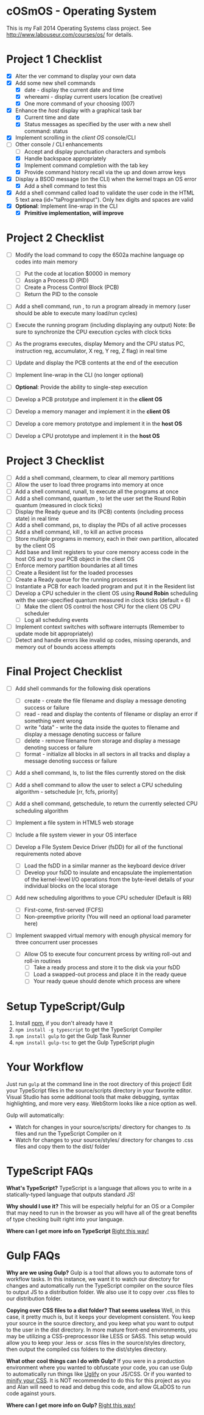 cOSmOS - Operating System
=========================

This is my Fall 2014 Operating Systems class project.
See http://www.labouseur.com/courses/os/ for details.

Project 1 Checklist
===================

- [x] Alter the ver command to display your own data
- [x] Add some new shell commands
	- [x] date - display the current date and time
	- [x] whereami - display current users location (be creative)
	- [x] One more command of your choosing (007)
- [x] Enhance the *host* display with a graphical task bar 
	- [x] Current time and date
	- [x] Status messages as specified by the user with a new shell command: status <string>
- [x] Implement scrolling in the *client OS* console/CLI
- [ ] Other console / CLI enhancements 
	- [ ] Accept and display punctuation characters and symbols
	- [x] Handle backspace appropriately
	- [x] Implement command completion with the tab key
	- [x] Provide command history recall via the up and down arrow keys
- [x] Display a BSOD message (on the CLI) when the kernel traps an OS error
	- [x] Add a shell command to test this
- [x] Add a shell command called load to validate the user code in the HTML 5 text area (id="taProgramInput"). Only hex digits and spaces are valid
- [x] **Optional**: Implement line-wrap in the CLI 
	- [x] **Primitive implementation, will improve**

Project 2 Checklist
===================

- [ ] Modify the load command to copy the 6502a machine language op codes into main memory
	- [ ] Put the code at location $0000 in memory
	- [ ] Assign a Process ID (PID)
	- [ ] Create a Process Control Block (PCB)
	- [ ] Return the PID to the console
- [ ] Add a shell command, run <pid>, to run a program already in memory (user should be able to execute many load/run cycles)
- [ ] Execute the running program (including displaying any output)
	Note: Be sure to synchronize the CPU execution cycles with clock ticks
- [ ] As the programs executes, display Memory and the CPU status
	PC, instruction reg, accumulator, X reg, Y reg, Z flag) in real time
- [ ] Update and display the PCB contents at the end of the execution
- [ ] Implement line-wrap in the CLI (no longer optional)
- [ ] **Optional**: Provide the ability to single-step execution

- [ ] Develop a PCB prototype and implement it in the **client OS**
- [ ] Develop a memory manager and implement it in the **client OS**
- [ ] Develop a core memory prototype and implement it in the **host OS**
- [ ] Develop a CPU prototype and implement it in the **host OS**

Project 3 Checklist
===================

- [ ] Add a shell command, clearmem, to clear all memory partitions
- [ ] Allow the user to load three programs into memory at once
- [ ] Add a shell command, runall, to execute all the programs at once
- [ ] Add a shell command, quantum <int>, to let the user set the Round Robin quantum (measured in clock ticks)
- [ ] Display the Ready queue and its (PCB) contents (including process state) in real time
- [ ] Add a shell command, ps, to display the PIDs of all active processes
- [ ] Add a shell command, kill <pid>, to kill an active process
- [ ] Store multiple programs in memory, each in their own partition, allocated by the client OS
- [ ] Add base and limit registers to your core memory access code in the host OS and to your PCB object in the client OS
- [ ] Enforce memory partition boundaries at all times
- [ ] Create a Resident list for the loaded processes
- [ ] Create a Ready queue for the running processes
- [ ] Instantiate a PCB for each loaded program and put it in the Resident list
- [ ] Develop a CPU scheduler in the client OS using **Round Robin** scheduling with the user-specified quantum measured in clock ticks (default = 6)
	- [ ] Make the client OS control the host CPU for the client OS CPU scheduler
	- [ ] Log all scheduling events
- [ ] Implement context switches with software interrupts (Remember to update mode bit appropriately)
- [ ] Detect and handle errors like invalid op codes, missing operands, and memory out of bounds access attempts

Final Project Checklist
=======================

- [ ] Add shell commands for the following disk operations
	- [ ] create <filename> - create the file filename and display a message denoting success or failure
	- [ ] read <filename> - read and display the contents of filename or display an error if something went wrong
	- [ ] write <filename> "data" - write the data inside the quotes to filename and display a message denoting success or failure
	- [ ] delete <filename> - remove filename from storage and display a message denoting success or failure
	- [ ] format - initialize all blocks in all sectors in all tracks and display a message denoting success or failure
- [ ] Add a shell command, ls, to list the files currently stored on the disk
- [ ] Add a shell command to allow the user to select a CPU scheduling algorithm - setschedule [rr, fcfs, priority]
- [ ] Add a shell command, getschedule, to return the currently selected CPU scheduling algorithm
- [ ] Implement a file system in HTML5 web storage
- [ ] Include a file system viewer in your OS interface

- [ ] Develop a FIle System Device Driver (fsDD) for all of the functional requirements noted above
	- [ ] Load the fsDD in a similar manner as the keyboard device driver
	- [ ] Develop your fsDD to insulate and encapsulate the implementation of the kernel-level I/O operations from the byte-level details of your individual blocks on the local storage
- [ ] Add new scheduling algorithms to youe CPU scheduler (Default is RR)
	- [ ] First-come, first-served (FCFS)
	- [ ] Non-preemptive priority (You will need an optional load parameter here)

- [ ] Implement swapped virtual memory with enough physical memory for three concurrent user processes
	- [ ] Allow OS to execute four concurrent prcess by writing roll-out and roll-in routines
		- [ ] Take a ready process and store it to the disk via your fsDD
		- [ ] Load a swapped-out process and place it in the ready queue
		- [ ] Your ready queue should denote which process are where

Setup TypeScript/Gulp
=====================

1. Install [npm](https://www.npmjs.org/), if you don't already have it
1. `npm install -g typescript` to get the TypeScript Compiler
1. `npm install gulp` to get the Gulp Task Runner
1. `npm install gulp-tsc` to get the Gulp TypeScript plugin

Your Workflow
=============

Just run `gulp` at the command line in the root directory of this project! Edit your TypeScript files in the source/scripts directory in your favorite editor. Visual Studio has some additional tools that make debugging, syntax highlighting, and more very easy. WebStorm looks like a nice option as well.

Gulp will automatically:

* Watch for changes in your source/scripts/ directory for changes to .ts files and run the TypeScript Compiler on it
* Watch for changes to your source/styles/ directory for changes to .css files and copy them to the dist/ folder

TypeScript FAQs
==================

**What's TypeScript?**
TypeScript is a language that allows you to write in a statically-typed language that outputs standard JS!

**Why should I use it?**
This will be especially helpful for an OS or a Compiler that may need to run in the browser as you will have all of the great benefits of type checking built right into your language.

**Where can I get more info on TypeScript**
[Right this way!](http://www.typescriptlang.org/)

Gulp FAQs
=========

**Why are we using Gulp?**
Gulp is a tool that allows you to automate tons of workflow tasks. In this instance, we want it to watch our directory for changes and automatically run the TypeScript compiler on the source files to output JS to a distribution folder. We also use it to copy over .css files to our distribution folder.

**Copying over CSS files to a dist folder? That seems useless**
Well, in this case, it pretty much is, but it keeps your development consistent. You keep your source in the source directory, and you keep what you want to output to the user in the dist directory. In more mature front-end environments, you may be utilizing a CSS-preprocessor like LESS or SASS. This setup would allow you to keep your .less or .scss files in the source/styles directory, then output the compiled css folders to the dist/styles directory.

**What other cool things can I do with Gulp?**
If you were in a production environment where you wanted to obfuscate your code, you can use Gulp to automatically run things like [Uglify](https://github.com/terinjokes/gulp-uglify) on your JS/CSS. Or if you wanted to [minify your CSS](https://www.npmjs.org/package/gulp-minify-css). It is NOT recommended to do this for this project as you and Alan will need to read and debug this code, and allow GLaDOS to run code against yours.

**Where can I get more info on Gulp?**
[Right this way!](http://gulpjs.com/)
